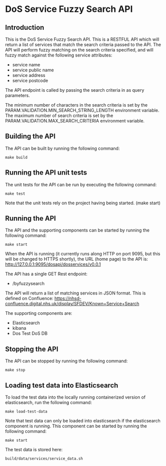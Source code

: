 # DoS Service Fuzzy Search API

## Introduction

This is the DoS Service Fuzzy Search API. This is a RESTFUL API which will return a list of services that match the search criteria passed to the API. The API will perform fuzzy matching on the search criteria specified, and will fuzzy match against the following service attributes:

- service name
- service public name
- service address
- service postcode

The API endpoint is called by passing the search criteria in as query parameters.

The minimum number of characters in the search criteria is set by the PARAM.VALIDATION.MIN_SEARCH_STRING_LENGTH environment variable. The maximum number of search criteria is set by the PARAM.VALIDATION.MAX_SEARCH_CRITERIA environment variable.

## Building the API

The API can be built by running the following command:

    make build

## Running the API unit tests

The unit tests for the API can be run by executing the following command:

    make test

Note that the unit tests rely on the project having being started. (make start)

## Running the API

The API and the supporting components can be started by running the following command:

    make start

When the API is running (it currently runs along HTTP on port 9095, but this will be changed to HTTPS shortly), the URL (home page) to the API is: http://127.0.0.1:9095/dosapi/dosservices/v0.0.1

The API has a single GET Rest endpoint:

- /byfuzzysearch

The API will return a list of matching services in JSON format. This is defined on Confluence: https://nhsd-confluence.digital.nhs.uk/display/SFDEV/Known+Service+Search

The supporting components are:

- Elasticsearch
- kibana
- Dos Test DoS DB

## Stopping the API

The API can be stopped by running the following command:

    make stop

## Loading test data into Elasticsearch

To load the test data into the locally running containerized version of elasticsearch, run the following command:

    make load-test-data

Note that test data can only be loaded into elasticsearch if the elasticsearch component is running. This component can be started by running the following command:

    make start

The test data is stored here:

    build/data/services/service_data.sh
